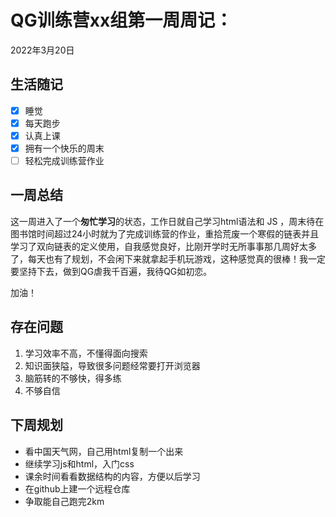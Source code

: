 # QG训练营xx组第一周周记：
2022年3月20日

## 生活随记

- [x] 睡觉
- [x] 每天跑步
- [x] 认真上课
- [x] 拥有一个快乐的周末
- [ ] 轻松完成训练营作业

## 一周总结

这一周进入了一个**匆忙学习**的状态，工作日就自己学习html语法和 JS ，周末待在图书馆时间超过24小时就为了完成训练营的作业，重拾荒废一个寒假的链表并且学习了双向链表的定义使用，自我感觉良好，比刚开学时无所事事那几周好太多了，每天也有了规划，不会闲下来就拿起手机玩游戏，这种感觉真的很棒！我一定要坚持下去，做到QG虐我千百遍，我待QG如初恋。

加油！

## 存在问题

1. 学习效率不高，不懂得面向搜索
2. 知识面狭隘，导致很多问题经常要打开浏览器
3. 脑筋转的不够快，得多练
4. 不够自信

## 下周规划

- 看中国天气网，自己用html复制一个出来
- 继续学习js和html，入门css
- 课余时间看看数据结构的内容，方便以后学习
- 在github上建一个远程仓库
- 争取能自己跑完2km
